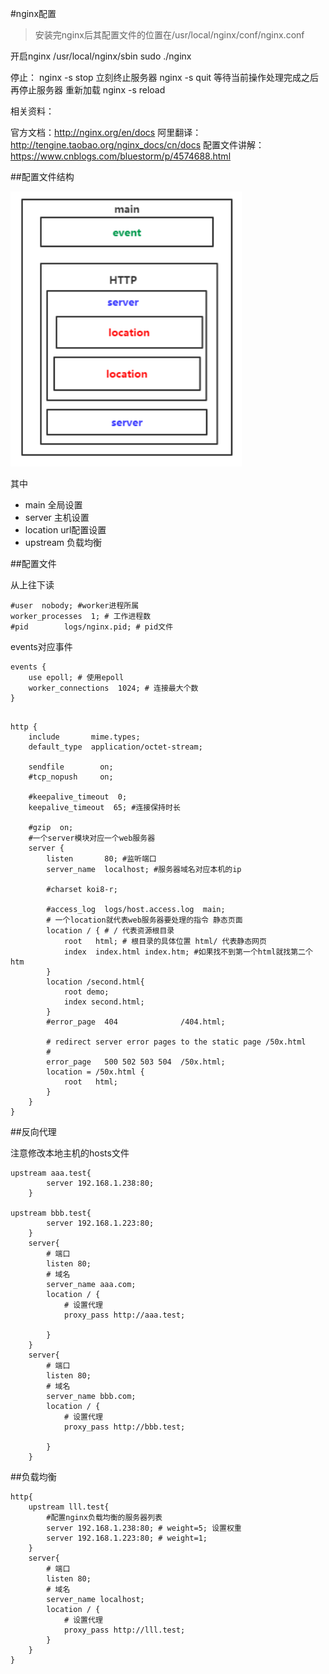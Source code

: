 #nginx配置

> 安装完nginx后其配置文件的位置在/usr/local/nginx/conf/nginx.conf

开启nginx
/usr/local/nginx/sbin
sudo ./nginx

停止：
nginx -s stop
		立刻终止服务器
nginx -s quit
		等待当前操作处理完成之后再停止服务器
重新加载 nginx -s reload

相关资料：

官方文档：http://nginx.org/en/docs
阿里翻译：http://tengine.taobao.org/nginx_docs/cn/docs
配置文件讲解：https://www.cnblogs.com/bluestorm/p/4574688.html

##配置文件结构

![](image/nginx配置.png)

其中

* main   全局设置
* server 主机设置
* location  url配置设置
* upstream 负载均衡


##配置文件

从上往下读
```
#user  nobody; #worker进程所属
worker_processes  1; # 工作进程数 
#pid        logs/nginx.pid; # pid文件
```

events对应事件

```
events {
    use epoll; # 使用epoll
    worker_connections  1024; # 连接最大个数
}
```
```

http {
    include       mime.types;
    default_type  application/octet-stream;
	
    sendfile        on;
    #tcp_nopush     on;

    #keepalive_timeout  0;
    keepalive_timeout  65; #连接保持时长

    #gzip  on;
    #一个server模块对应一个web服务器
    server {
        listen       80; #监听端口
        server_name  localhost; #服务器域名对应本机的ip

        #charset koi8-r;

        #access_log  logs/host.access.log  main;
        # 一个location就代表web服务器要处理的指令 静态页面
        location / { # / 代表资源根目录
            root   html; # 根目录的具体位置 html/ 代表静态网页
            index  index.html index.htm; #如果找不到第一个html就找第二个htm
        }
		location /second.html{
			root demo;
			index second.html;
		}
        #error_page  404              /404.html;

        # redirect server error pages to the static page /50x.html
        #
        error_page   500 502 503 504  /50x.html;
        location = /50x.html {
            root   html;
        }
    }
}

```


##反向代理

注意修改本地主机的hosts文件

```
upstream aaa.test{
		server 192.168.1.238:80;
	}
	
upstream bbb.test{
		server 192.168.1.223:80;
	}
	server{
		# 端口
		listen 80;
		# 域名
		server_name aaa.com;
		location / {
			# 设置代理
			proxy_pass http://aaa.test;
			
		}
	}
	server{
		# 端口
		listen 80;
		# 域名
		server_name bbb.com;
		location / {
			# 设置代理
			proxy_pass http://bbb.test;
			
		}
	}
```
##负载均衡

```
http{
	upstream lll.test{
		#配置nginx负载均衡的服务器列表
		server 192.168.1.238:80; # weight=5; 设置权重
		server 192.168.1.223:80; # weight=1;
	}
	server{
		# 端口
		listen 80;
		# 域名
		server_name localhost;
		location / {
			# 设置代理
			proxy_pass http://lll.test;
		}
	}
}
```



